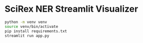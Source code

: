 
# SciRex NER Streamlit Visualizer

```bash
python -m venv venv
source venv/bin/activate
pip install requirements.txt
streamlit run app.py
```